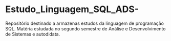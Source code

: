 # Estudo_Linguagem_SQL_ADS-
Repositório destinado a armazenas estudos da linguagem de programação SQL. Matéria estudada no segundo semestre de Análise e Desenvolvimento de Sistemas e autodidata.
